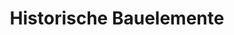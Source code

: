 ---
title: "Historische Bauelemente"
url: /oberkraemer/historische-bauelemente/
shop: Antiquitäten
---